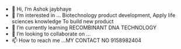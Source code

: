 - 👋 Hi, I’m Ashok jaybhaye 
- 👀 I’m interested in ... Biotechnology product development, Apply life sciences knowledge To build new product 
- 🌱 I’m currently learning RECOMBINANT DNA TECHNOLOGY 
- 💞️ I’m looking to collaborate on ...
- 📫 How to reach me ...MY CONTACT NO 9158982404

<!---
ashokj805/ashokj805 is a ✨ special ✨ repository because its `README.md` (this file) appears on your GitHub profile.
You can click the Preview link to take a look at your changes.
--->
